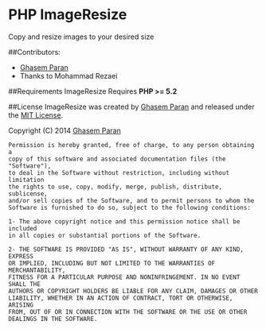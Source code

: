 PHP ImageResize
===========

Copy and resize images to your desired size


##Contributors:
- [Ghasem Paran](http://khabargir.ir)
- Thanks to Mohammad Rezaei


##Requirements
ImageResize Requires **PHP >= 5.2**  

##License
ImageResize was created by [Ghasem Paran](http://khabargir.ir) and released under the [MIT License](http://opensource.org/licenses/mit-license.php).

Copyright (C) 2014 [Ghasem Paran](http://khabargir.ir)

    Permission is hereby granted, free of charge, to any person obtaining a
    copy of this software and associated documentation files (the "Software"),
    to deal in the Software without restriction, including without limitation
    the rights to use, copy, modify, merge, publish, distribute, sublicense,
    and/or sell copies of the Software, and to permit persons to whom the
    Software is furnished to do so, subject to the following conditions:

    1- The above copyright notice and this permission notice shall be included
    in all copies or substantial portions of the Software.
    
    2- THE SOFTWARE IS PROVIDED "AS IS", WITHOUT WARRANTY OF ANY KIND, EXPRESS
    OR IMPLIED, INCLUDING BUT NOT LIMITED TO THE WARRANTIES OF MERCHANTABILITY,
    FITNESS FOR A PARTICULAR PURPOSE AND NONINFRINGEMENT. IN NO EVENT SHALL THE
    AUTHORS OR COPYRIGHT HOLDERS BE LIABLE FOR ANY CLAIM, DAMAGES OR OTHER
    LIABILITY, WHETHER IN AN ACTION OF CONTRACT, TORT OR OTHERWISE, ARISING
    FROM, OUT OF OR IN CONNECTION WITH THE SOFTWARE OR THE USE OR OTHER
    DEALINGS IN THE SOFTWARE.

